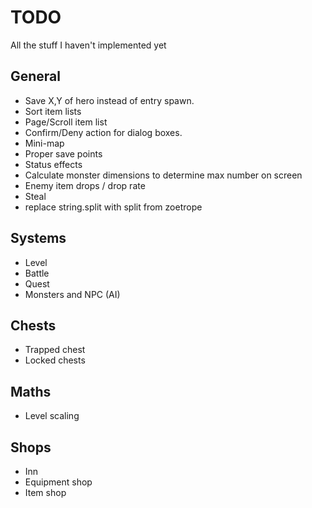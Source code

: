 TODO
=============
All the stuff I haven't implemented yet

General
-------------
* Save X,Y of hero instead of entry spawn.
* Sort item lists
* Page/Scroll item list
* Confirm/Deny action for dialog boxes.
* Mini-map
* Proper save points
* Status effects
* Calculate monster dimensions to determine max number on screen
* Enemy item drops / drop rate
* Steal
* replace string.split with split from zoetrope 


Systems
-------------
* Level
* Battle
* Quest
* Monsters and NPC (AI)

Chests
-------------
* Trapped chest
* Locked chests

Maths
-------------
* Level scaling

Shops
-------------
* Inn
* Equipment shop
* Item shop
